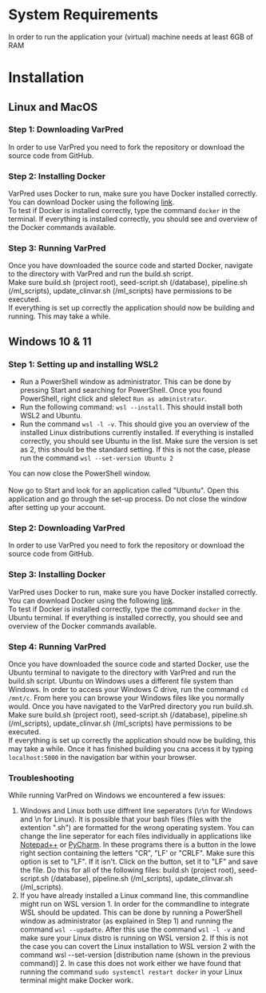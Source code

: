 # System Requirements
In order to run the application your (virtual) machine needs at least 6GB of RAM
# Installation
## Linux and MacOS
### Step 1: Downloading VarPred
In order to use VarPred you need to fork the repository or download the source code from GitHub.
### Step 2: Installing Docker
VarPred uses Docker to run, make sure you have Docker installed correctly. You can download Docker using the following [link](https://www.docker.com/get-started). <br>
To test if Docker is installed correctly, type the command `docker` in the terminal. If everything is installed correctly, you should see and overview of the Docker commands available.
### Step 3: Running VarPred
Once you have downloaded the source code and started Docker, navigate to the directory with VarPred and run the build.sh script.<br>
Make sure build.sh (project root), seed-script.sh (/database), pipeline.sh (/ml_scripts), update_clinvar.sh (/ml_scripts) have permissions to be executed.<br>
If everything is set up correctly the application should now be building and running. This may take a while.
## Windows 10 & 11
### Step 1: Setting up and installing WSL2
* Run a PowerShell window as administrator. This can be done by pressing Start and searching for PowerShell.
Once you found PowerShell, right click and slelect `Run as administrator`.
* Run the following command: `wsl --install`. This should install both WSL2 and Ubuntu.
* Run the command `wsl -l -v`. This should give you an overview of the installed Linux distributions currently installed.
If everything is installed correctly, you should see Ubuntu in the list.
Make sure the version is set as 2, this should be the standard setting.
If this is not the case, please run the command `wsl --set-version Ubuntu 2`

You can now close the PowerShell window.<br><br>
Now go to Start and look for an application called "Ubuntu". Open this application and go through the set-up process. Do not close the window after setting up your account.
### Step 2: Downloading VarPred
In order to use VarPred you need to fork the repository or download the source code from GitHub.
### Step 3: Installing Docker
VarPred uses Docker to run, make sure you have Docker installed correctly. You can download Docker using the following [link](https://www.docker.com/get-started). <br>
To test if Docker is installed correctly, type the command `docker` in the Ubuntu terminal. If everything is installed correctly, you should see and overview of the Docker commands available.
### Step 4: Running VarPred
Once you have downloaded the source code and started Docker, use the Ubuntu terminal to navigate to the directory with VarPred and run the build.sh script.
Ubuntu on Windows uses a different file system than Windows. In order to access your Windows C drive, run the command `cd /mnt/c`.
From here you can browse your Windows files like you normally would. Once you have navigated to the VarPred directory you run build.sh. <br>
Make sure build.sh (project root), seed-script.sh (/database), pipeline.sh (/ml_scripts), update_clinvar.sh (/ml_scripts) have permissions to be executed.<br>
If everything is set up correctly the application should now be building, this may take a while. Once it has finished building you cna access it by typing `localhost:5000` in the navigation bar within your browser.
### Troubleshooting
While running VarPred on Windows we encountered a few issues:
1. Windows and Linux both use diffrent line seperators (\r\n for Windows and \n for Linux). It is possible that your bash files (files with the extention ".sh") are formatted for the wrong operating system.
You can change the line seperator for each files individually in applications like [Notepad++](https://notepad-plus-plus.org/) or [PyCharm](https://www.jetbrains.com/pycharm/). 
In these programs there is a button in the lowe right section containing the letters "CR", "LF' or "CRLF". 
Make sure this option is set to "LF". If it isn't. Click on the button, set it to "LF" and save the file. 
Do this for all of the following files: build.sh (project root), seed-script.sh (/database), pipeline.sh (/ml_scripts), update_clinvar.sh (/ml_scripts).
2. If you have already installed a Linux command line, this commandline might run on WSL version 1. In order for the commandline to integrate WSL should be updated.
This can be done by running a PowerShell window as administrator (as explained in Step 1) and running the command `wsl --updadte`.
After this use the command `wsl -l -v` and make sure your Linux distro is running on WSL version 2.
If this is not the case you can covert the Linux installation to WSL version 2 with the command wsl --set-version [distribution name (shown in the previous command)] 2.
In case this does not work either we have found that running the command `sudo systemctl restart docker` in your Linux terminal might make Docker work.